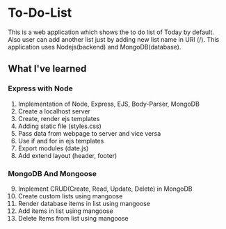 # To-Do-List
This is a web application which shows the to do list of Today by default. Also user can add another list just by adding new list name in URl (/<new list name>). This application uses Nodejs(backend) and MongoDB(database).


## What I've learned

  ### Express with Node
  1. Implementation of Node, Express, EJS, Body-Parser, MongoDB
  2. Create a localhost server
  3. Create, render ejs templates
  4. Adding static file (styles.css)
  5. Pass data from webpage to server and vice versa
  6. Use if and for in ejs templates
  7. Export modules (date.js)
  8. Add extend layout (header, footer)
  
  ### MongoDB And Mongoose
  9. Implement CRUD(Create, Read, Update, Delete) in MongoDB
  13. Create custom lists using mangoose
  10. Render database items in list using mangoose
  11. Add items in list using mangoose
  12. Delete Items from list using mangoose
  
